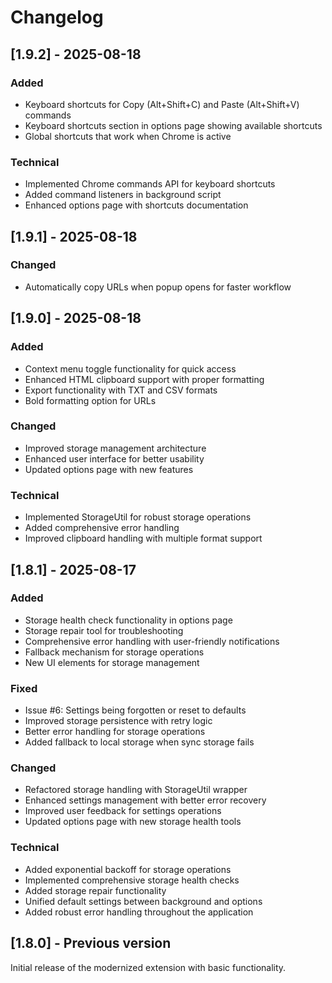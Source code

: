 # Changelog

## [1.9.2] - 2025-08-18

### Added
- Keyboard shortcuts for Copy (Alt+Shift+C) and Paste (Alt+Shift+V) commands
- Keyboard shortcuts section in options page showing available shortcuts
- Global shortcuts that work when Chrome is active

### Technical
- Implemented Chrome commands API for keyboard shortcuts
- Added command listeners in background script
- Enhanced options page with shortcuts documentation

## [1.9.1] - 2025-08-18

### Changed
- Automatically copy URLs when popup opens for faster workflow

## [1.9.0] - 2025-08-18

### Added
- Context menu toggle functionality for quick access
- Enhanced HTML clipboard support with proper formatting
- Export functionality with TXT and CSV formats
- Bold formatting option for URLs

### Changed
- Improved storage management architecture
- Enhanced user interface for better usability
- Updated options page with new features

### Technical
- Implemented StorageUtil for robust storage operations
- Added comprehensive error handling
- Improved clipboard handling with multiple format support

## [1.8.1] - 2025-08-17

### Added
- Storage health check functionality in options page
- Storage repair tool for troubleshooting
- Comprehensive error handling with user-friendly notifications
- Fallback mechanism for storage operations
- New UI elements for storage management

### Fixed
- Issue #6: Settings being forgotten or reset to defaults
- Improved storage persistence with retry logic
- Better error handling for storage operations
- Added fallback to local storage when sync storage fails

### Changed
- Refactored storage handling with StorageUtil wrapper
- Enhanced settings management with better error recovery
- Improved user feedback for settings operations
- Updated options page with new storage health tools

### Technical
- Added exponential backoff for storage operations
- Implemented comprehensive storage health checks
- Added storage repair functionality
- Unified default settings between background and options
- Added robust error handling throughout the application

## [1.8.0] - Previous version

Initial release of the modernized extension with basic functionality.
